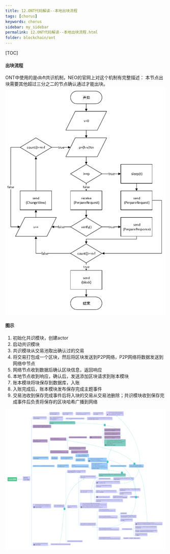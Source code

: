 ```yaml
---
title: 12.ONT代码解读--本地出块流程
tags: [chorus]
keywords: chorus
sidebar: my_sidebar
permalink: 12.ONT代码解读--本地出块流程.html
folder: blockchain/ont
---
```

[TOC]
#### 出块流程
ONT中使用的是dbft共识机制，NEO的官网上对这个机制有完整描述：
本节点出块需要其他超过三分之二的节点确认通过才能出块。
![12-1](./lib/images/blockchain/ont/12-1.png)

#### 图示
1. 初始化共识模块，创建actor
2. 启动共识模块
3. 共识模块从交易池取出确认过的交易
4. 将交易打包成一个区块，然后将区块发送到P2P网络，P2P网络将数据发送到网络中节点
5. 网络节点收到数据后确认区块信息，返回响应
6. 本地节点收到响应，确认后，发送添加区块请求到账本模块
7. 账本模块将块保存到数据库，入账
8. 入账完成后，账本模块发布保存完成主题事件
9. 交易池收到保存完成事件后将入块的交易从交易池删除；共识模块收到保存完成事件后负责将保存的区块哈希广播到网络

![12-2](./lib/images/blockchain/ont/12-2.png)



